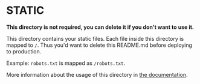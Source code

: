 # STATIC

**This directory is not required, you can delete it if you don't want to use it.**

This directory contains your static files.
Each file inside this directory is mapped to `/`.
Thus you'd want to delete this README.md before deploying to production.

Example: `robots.txt` is mapped as `/robots.txt`.

More information about the usage of this directory in [the documentation](https://nuxtjs.org/guide/assets#static).
